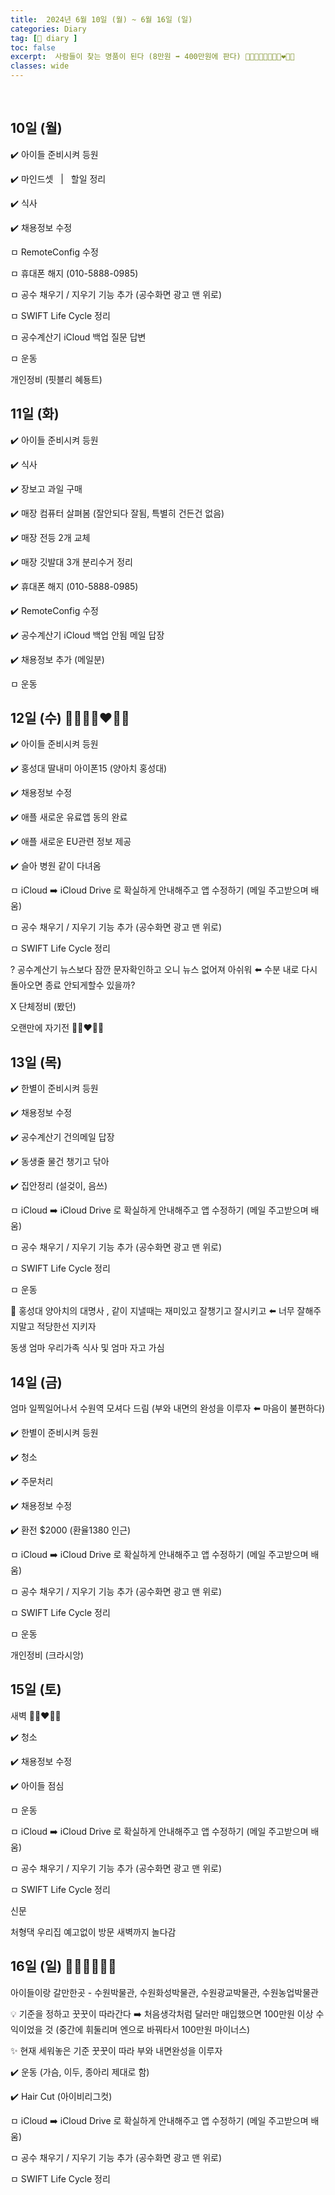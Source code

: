 ```yaml
---
title:  2024년 6월 10일 (월) ~ 6월 16일 (일)
categories: Diary
tag: [📒 diary ]
toc: false
excerpt:  사람들이 찾는 명품이 된다 (8만원 ➡️ 400만원에 판다) 🤸🏻💪🏻🏃🏻👩🏻‍❤️‍👨🏻
classes: wide
---
```

​
&nbsp;

## 10일 (월)

✔️ 아이들 준비시켜 등원

✔️ 마인드셋 &nbsp; \| &nbsp; 할일 정리

✔️ 식사

✔️ 채용정보 수정

ㅁ RemoteConfig 수정

ㅁ 휴대폰 해지 (010-5888-0985)

ㅁ 공수 채우기 / 지우기 기능 추가 (공수화면 광고 맨 위로)

ㅁ SWIFT Life Cycle 정리

ㅁ 공수계산기 iCloud 백업 질문 답변

ㅁ 운동

개인정비 (핏블리 혜둉트)

## 11일 (화)

✔️ 아이들 준비시켜 등원

✔️ 식사

✔️ 장보고 과일 구매

✔️ 매장 컴퓨터 살펴봄 (잘안되다 잘됨, 특별히 건든건 없음)

✔️ 매장 전등 2개 교체

✔️ 매장 깃발대 3개 분리수거 정리

✔️ 휴대폰 해지 (010-5888-0985)

✔️ RemoteConfig 수정

✔️ 공수계산기 iCloud 백업 안됨 메일 답장

✔️ 채용정보 추가 (메일분)

ㅁ 운동

## 12일 (수) 🏃🏻👩🏻‍❤️‍👨🏻

✔️ 아이들 준비시켜 등원

✔️ 홍성대 딸내미 아이폰15 (양아치 홍성대)

✔️ 채용정보 수정

✔️ 애플 새로운 유료앱 동의 완료

✔️ 애플 새로운 EU관련 정보 제공

✔️ 슬아 병원 같이 다녀옴

ㅁ iCloud ➡️ iCloud Drive 로 확실하게 안내해주고 앱 수정하기 (메일 주고받으며 배움)

ㅁ 공수 채우기 / 지우기 기능 추가 (공수화면 광고 맨 위로)

ㅁ SWIFT Life Cycle 정리

? 공수계산기 뉴스보다 잠깐 문자확인하고 오니 뉴스 없어져 아쉬워 ⬅️ 수분 내로 다시 돌아오면 종료 안되게할수 있을까?

X 단체정비 (봤던)

오랜만에 자기전 👩🏻‍❤️‍👨🏻

## 13일 (목)

✔️ 한별이 준비시켜 등원

✔️ 채용정보 수정

✔️ 공수계산기 건의메일 답장

✔️ 동생줄 물건 챙기고 닦아

✔️ 집안정리 (설겆이, 음쓰)

ㅁ iCloud ➡️ iCloud Drive 로 확실하게 안내해주고 앱 수정하기 (메일 주고받으며 배움)

ㅁ 공수 채우기 / 지우기 기능 추가 (공수화면 광고 맨 위로)

ㅁ SWIFT Life Cycle 정리

ㅁ 운동

🤨 홍성대 양아치의 대명사 , 같이 지낼때는 재미있고 잘챙기고 잘시키고 ⬅️ 너무 잘해주지말고 적당한선 지키자

동생 엄마 우리가족 식사 및 엄마 자고 가심

## 14일 (금)

엄마 일찍일어나서 수원역 모셔다 드림 (부와 내면의 완성을 이루자 ⬅️ 마음이 불편하다)

✔️ 한별이 준비시켜 등원

✔️ 청소

✔️ 주문처리

✔️ 채용정보 수정

✔️ 환전 $2000 (환율1380 인근)

ㅁ iCloud ➡️ iCloud Drive 로 확실하게 안내해주고 앱 수정하기 (메일 주고받으며 배움)

ㅁ 공수 채우기 / 지우기 기능 추가 (공수화면 광고 맨 위로)

ㅁ SWIFT Life Cycle 정리

ㅁ 운동

개인정비 (크라시앙)

## 15일 (토)

새벽 👩🏻‍❤️‍👨🏻

✔️ 청소

✔️ 채용정보 수정

✔️ 아이들 점심

ㅁ 운동

ㅁ iCloud ➡️ iCloud Drive 로 확실하게 안내해주고 앱 수정하기 (메일 주고받으며 배움)

ㅁ 공수 채우기 / 지우기 기능 추가 (공수화면 광고 맨 위로)

ㅁ SWIFT Life Cycle 정리

신문

처형댁 우리집 예고없이 방문 새벽까지 놀다감

## 16일 (일) 🤸🏻💪🏻🏃🏻

아이들이랑 갈만한곳 - 수원박물관, 수원화성박물관, 수원광교박물관, 수원농업박물관

💡 기준을 정하고 꿋꿋이 따라간다 ➡️ 처음생각처럼 달러만 매입했으면 100만원 이상 수익이었을 것 (중간에 휘둘리며 엔으로 바꿔타서 100만원 마이너스)

✨ 현재 세워놓은 기준 꿋꿋이 따라 부와 내면완성을 이루자

✔️ 운동 (가슴, 이두, 종아리 제대로 함)

✔️ Hair Cut (아이비리그컷)

ㅁ iCloud ➡️ iCloud Drive 로 확실하게 안내해주고 앱 수정하기 (메일 주고받으며 배움)

ㅁ 공수 채우기 / 지우기 기능 추가 (공수화면 광고 맨 위로)

ㅁ SWIFT Life Cycle 정리

​

​
